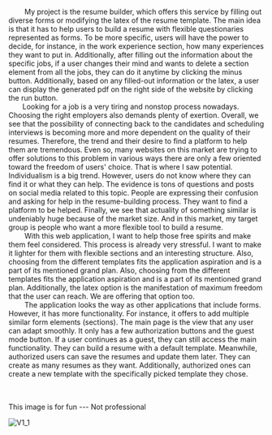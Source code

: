 &nbsp; &nbsp; &nbsp; &nbsp; My project is the resume builder, which offers this service by filling out diverse forms 
or modifying the latex of the resume template. The main idea is that it has to help users to 
build a resume with flexible questionaries represented as forms. To be more specific, users will 
have the power to decide, for instance, in the work experience section, how many experiences 
they want to put in. Additionally, after filling out the information about the specific jobs, if a 
user changes their mind and wants to delete a section element from all the jobs, they can do it 
anytime by clicking the minus button. Additionally, based on any filled-out information or 
the latex, a user can display the generated pdf on the right side of the website by clicking the 
run button.<br />
&nbsp; &nbsp; &nbsp; &nbsp;Looking for a job is a very tiring and nonstop process nowadays. Choosing the 
right employers also demands plenty of exertion. Overall, we see that the possibility of 
connecting back to the candidates and scheduling interviews is becoming more and more 
dependent on the quality of their resumes. Therefore, the trend and their desire to find a 
platform to help them are tremendous. Even so, many websites on this market are trying to 
offer solutions to this problem in various ways there are only a few oriented toward the 
freedom of users' choice. That is where I saw potential. Individualism is a big trend. However, 
users do not know where they can find it or what they can help. The evidence is tons of 
questions and posts on social media related to this topic. People are expressing their confusion 
and asking for help in the resume-building process. They want to find a platform to be helped. 
Finally, we see that actuality of something similar is undeniably huge because of the 
market size. And in this market, my target group is people who want a more flexible tool to 
build a resume. <br />
&nbsp; &nbsp; &nbsp; &nbsp; With this web application, I want to help those free spirits and make them feel 
considered. This process is already very stressful. I want to make it lighter for them with 
flexible sections and an interesting structure. Also, choosing from the different templates fits 
the application aspiration and is a part of its mentioned grand plan. Also, choosing from the 
different templates fits the application aspiration and is a part of its mentioned grand plan. 
Additionally, the latex option is the manifestation of maximum freedom that the user can 
reach. We are offering that option too.<br />
&nbsp; &nbsp; &nbsp; &nbsp; The application looks the way as other applications that include forms. However, it has 
more functionality. For instance, it offers to add multiple similar form elements (sections).
The main page is the view that any user can adapt smoothly. It only has a few 
authorization buttons and the guest mode button. If a user continues as a guest, they can still 
access the main functionality. They can build a resume with a default template. Meanwhile, 
authorized users can save the resumes and update them later. They can create as many resumes 
as they want. Additionally, authorized ones can create a new template with the specifically 
picked template they chose.
<br />
<br />
<br />



This image is for fun --- Not professional </br>

![V1_1](https://user-images.githubusercontent.com/55250021/189241074-4adfcc2b-3cb3-4bab-b60a-eb37095eadb9.jpg)
